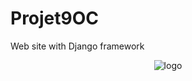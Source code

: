 # Projet9OC
Web site with Django framework
<p align="center">
 <img alt="logo" src="https://github.com/LeChat76/Projet9OC/assets/119883313/5073b60e-6cdb-4bdd-94f4-b372d80568bd">
</p>

